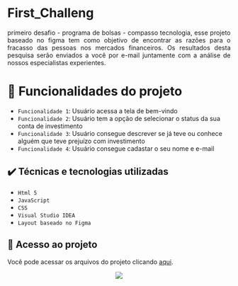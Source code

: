 # First_Challeng
<p align="justify">
primeiro desafio - programa de bolsas - compasso tecnologia, esse projeto baseado no figma tem como objetivo de encontrar as razões para o fracasso 
 das pessoas nos mercados financeiros. Os resultados desta pesquisa serão enviados a você por e-mail juntamente com a análise de nossos especialistas 
 experientes.
</p>

# :hammer: Funcionalidades do projeto

- `Funcionalidade 1`: Usuário acessa a tela de bem-vindo
- `Funcionalidade 2`: Usuário tem a opção de selecionar o status da sua conta de investimento
- `Funcionalidade 3`: Usuário consegue descrever se já teve ou conhece alguém que teve prejuízo com investimento
- `Funcionalidade 4`: Usuário consegue cadastar o seu nome e e-mail

## ✔️ Técnicas e tecnologias utilizadas

- ``Html 5``
- ``JavaScript``
- ``CSS``
- ``Visual Studio IDEA``
- ``Layout baseado no Figma``

## 📁 Acesso ao projeto
Você pode acessar os arquivos do projeto clicando [aqui](https://github.com/gui-lirasilva/Edige-POO/tree/master/src).

<p align="center">
<img src="http://img.shields.io/static/v1?label=STATUS&message=EM%20DESENVOLVIMENTO&color=GREEN&style=for-the-badge"/>
</p>
